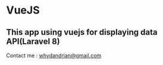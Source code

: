 # VueJS
## This app using vuejs for displaying data API(Laravel 8)


Contact me : whydandrian@gmail.com

